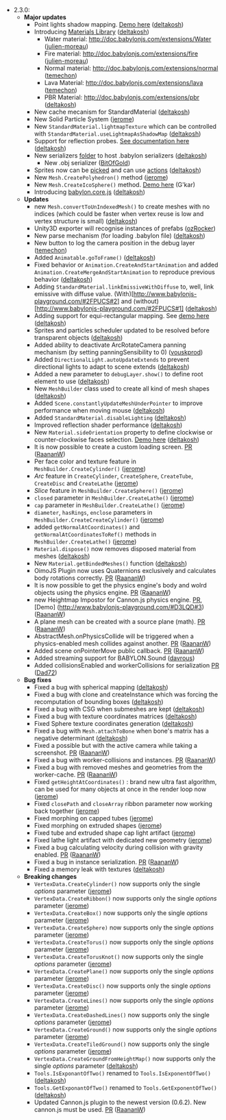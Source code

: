 - 2.3.0:
  - **Major updates**
    - Point lights shadow mapping. [Demo here](http://www.babylonjs-playground.com/#LYCSQ#12) ([deltakosh](https://github.com/deltakosh))
    - Introducing [Materials Library](https://github.com/BabylonJS/Babylon.js/tree/master/materialsLibrary) ([deltakosh](https://github.com/deltakosh))
      - Water material: http://doc.babylonjs.com/extensions/Water ([julien-moreau](https://github.com/julien-moreau))
      - Fire material: http://doc.babylonjs.com/extensions/fire ([julien-moreau](https://github.com/julien-moreau))
      - Normal material: http://doc.babylonjs.com/extensions/normal ([temechon](https://github.com/temechon))
      - Lava Material: http://doc.babylonjs.com/extensions/lava ([temechon](https://github.com/temechon))
      - PBR Material: http://doc.babylonjs.com/extensions/pbr ([deltakosh](https://github.com/deltakosh))
    - New cache mecanism for StandardMaterial ([deltakosh](https://github.com/deltakosh))
    - New Solid Particle System ([jerome](https://github.com/jbousquie))
    - New `StandardMaterial.lightmapTexture` which can be controlled with `StandardMaterial.useLightmapAsShadowMap` ([deltakosh](https://github.com/deltakosh))
    - Support for reflection probes. [See documentation here](http://doc.babylonjs.com/tutorials/How_to_use_Reflection_probes) ([deltakosh](https://github.com/deltakosh))
    - New serializers [folder](https://github.com/BabylonJS/Babylon.js/serializers) to host .babylon serializers ([deltakosh](https://github.com/deltakosh))
      - New .obj serializer ([BitOfGold](https://github.com/BitOfGold))
    - Sprites now can be [picked](http://www.babylonjs-playground.com/#1XMVZW#4) and can use [actions](http://www.babylonjs-playground.com/#9RUHH#4) ([deltakosh](https://github.com/deltakosh))
    - New `Mesh.CreatePolyhedron()` method ([jerome](https://github.com/jbousquie))
    - New `Mesh.CreateIcoSphere()` method. [Demo here](http://www.babylonjs-playground.com/#24DUYD) (G'kar)
    - Introducing [babylon.core.js](http://doc.babylonjs.com/generals/Framework_versions) ([deltakosh](https://github.com/deltakosh))
  - **Updates**
    - new `Mesh.convertToUnIndexedMesh()` to create meshes with no indices (which could be faster when vertex reuse is low and vertex structure is small) ([deltakosh](https://github.com/deltakosh)) 
	- Unity3D exporter will recognise instances of prefabs ([ozRocker](https://github.com/punkoffice))
    - New parse mechanism (for loading .babylon file) ([deltakosh](https://github.com/deltakosh))   
    - New button to log the camera position in the debug layer ([temechon](https://github.com/temechon))
    - Added `Animatable.goToFrame()` ([deltakosh](https://github.com/deltakosh))   
    - Fixed behavior or `Animation.CreateAndStartAnimation` and added `Animation.CreateMergeAndStartAnimation` to reproduce previous behavior ([deltakosh](https://github.com/deltakosh))
    - Adding `StandardMaterial.linkEmissiveWithDiffuse` to, well, link emissive with diffuse value. (With)[http://www.babylonjs-playground.com/#2FPUCS#2] and (without)[http://www.babylonjs-playground.com/#2FPUCS#1] ([deltakosh](https://github.com/deltakosh))
    - Adding support for equi-rectangular mapping. See [demo here](http://www.babylonjs-playground.com/#27FN5R#12) ([deltakosh](https://github.com/deltakosh))
    - Sprites and particles scheduler updated to be resolved before transparent objects ([deltakosh](https://github.com/deltakosh))
    - Added ability to deactivate ArcRotateCamera panning mechanism (by setting panningSensibility to 0) ([vouskprod](http://www.github.com/vousk))    
    - Added `DirectionalLight.autoUpdateExtends` to prevent directional lights to adapt to scene extends ([deltakosh](https://github.com/deltakosh))
    - Added a new parameter to `debugLayer.show()` to define root element to use ([deltakosh](https://github.com/deltakosh))
    - New `MeshBuilder` class used to create all kind of mesh shapes ([deltakosh](https://github.com/deltakosh))
    - Added `Scene.constantlyUpdateMeshUnderPointer` to improve performance when moving mouse ([deltakosh](https://github.com/deltakosh))
    - Added `StandardMaterial.disableLighting` ([deltakosh](https://github.com/deltakosh))
    - Improved reflection shader performance ([deltakosh](https://github.com/deltakosh))
    - New `Material.sideOrientation` property to define clockwise or counter-clockwise faces selection. [Demo here](http://www.babylonjs-playground.com/#1TZJQY) ([deltakosh](https://github.com/deltakosh))
    - It is now possible to create a custom loading screen. [PR](https://github.com/BabylonJS/Babylon.js/pull/700) ([RaananW](https://github.com/RaananW))
    - Per face color and texture feature in `MeshBuilder.CreateCylinder()` ([jerome](https://github.com/jbousquie))
    - _Arc_ feature in `CreateCylinder`, `CreateSphere`, `CreateTube`, `CreateDisc` and `CreateLathe` ([jerome](https://github.com/jbousquie))
    - _Slice_ feature in `MeshBuilder.CreateSphere()` ([jerome](https://github.com/jbousquie))
    - `closed` parameter in `MeshBuilder.CreateLathe()` ([jerome](https://github.com/jbousquie))
    - `cap` parameter in `MeshBuilder.CreateLathe()` ([jerome](https://github.com/jbousquie))
    - `diameter`, `hasRings`, `enclose` parameters in `MeshBuilder.CreateCreateCylinder()` ([jerome](https://github.com/jbousquie))
    - added `getNormalAtCoordinates()` and `getNormalAtCoordinatesToRef()` methods in `MeshBuilder.CreateLathe()` ([jerome](https://github.com/jbousquie))
    - `Material.dispose()` now removes disposed material from meshes ([deltakosh](https://github.com/deltakosh))
    - New `Material.getBindedMeshes()` function ([deltakosh](https://github.com/deltakosh))
    - OimoJS Plugin now uses Quaternions exclusively and calculates body rotations correctly. [PR](https://github.com/BabylonJS/Babylon.js/pull/761) ([RaananW](https://github.com/RaananW))
    - It is now possible to get the physics engine's body and wolrd objects using the physics engine. [PR](https://github.com/BabylonJS/Babylon.js/pull/761) ([RaananW](https://github.com/RaananW))
    - new Heightmap Impostor for Cannon.js physics engine. [PR](https://github.com/BabylonJS/Babylon.js/pull/78), [Demo] (http://www.babylonjs-playground.com/#D3LQD#3) ([RaananW](https://github.com/RaananW))
    - A plane mesh can be created with a source plane (math). [PR](https://github.com/BabylonJS/Babylon.js/pull/779) ([RaananW](https://github.com/RaananW))
    - AbstractMesh.onPhysicsCollide will be triggered when a physics-enabled mesh collides against another. [PR](https://github.com/BabylonJS/Babylon.js/pull/806) ([RaananW](https://github.com/RaananW))
    - Added scene onPointerMove public callback. [PR](https://github.com/BabylonJS/Babylon.js/pull/810) ([RaananW](https://github.com/RaananW))
    - Added streaming support for BABYLON.Sound ([davrous](https://github.com/davrous))
    - Added collisionsEnabled and workerCollisions for serialization [PR](https://github.com/BabylonJS/Babylon.js/pull/830) ([Dad72](https://github.com/dad72))
  - **Bug fixes**
    - Fixed a bug with spherical mapping ([deltakosh](https://github.com/deltakosh)) 
    - Fixed a bug with clone and createInstance which was forcing the recomputation of bounding boxes ([deltakosh](https://github.com/deltakosh)) 
    - Fixed a bug with CSG when submeshes are kept ([deltakosh](https://github.com/deltakosh)) 
    - Fixed a bug with texture coordinates matrices ([deltakosh](https://github.com/deltakosh))
    - Fixed Sphere texture coordinates generation ([deltakosh](https://github.com/deltakosh))
    - Fixed a bug with `Mesh.attachToBone` when bone's matrix has a negative determinant ([deltakosh](https://github.com/deltakosh))
    - Fixed a possible but with the active camera while taking a screenshot. [PR](https://github.com/BabylonJS/Babylon.js/pull/701) ([RaananW](https://github.com/RaananW))
    - Fixed a bug with worker-collisions and instances. [PR](https://github.com/BabylonJS/Babylon.js/pull/705) ([RaananW](https://github.com/RaananW))
    - Fixed a bug with removed meshes and geometries from the worker-cache. [PR](https://github.com/BabylonJS/Babylon.js/pull/711) ([RaananW](https://github.com/RaananW))
    - Fixed `getHeightAtCoordinates()` : brand new ultra fast algorithm, can be used for many objects at once in the render loop now ([jerome](https://github.com/jbousquie))
    - Fixed `closePath` and `closeArray` ribbon parameter now working back together ([jerome](https://github.com/jbousquie))
    - Fixed morphing on capped tubes  ([jerome](https://github.com/jbousquie))
    - Fixed morphing on extruded shapes  ([jerome](https://github.com/jbousquie))
    - Fixed tube and extruded shape cap light artifact  ([jerome](https://github.com/jbousquie))
    - Fixed lathe light artifact with dedicated new geometry  ([jerome](https://github.com/jbousquie))
    - Fixed a bug calculating velocity during collision with gravity enabled. [PR](https://github.com/BabylonJS/Babylon.js/pull/738) ([RaananW](https://github.com/RaananW))
    - Fixed a bug in instance serialization. [PR](https://github.com/BabylonJS/Babylon.js/pull/726) ([RaananW](https://github.com/RaananW))
    - Fixed a memory leak with textures ([deltakosh](https://github.com/deltakosh)) 
  - **Breaking changes**
    - `VertexData.CreateCylinder()` now supports only the single _options_ parameter ([jerome](https://github.com/jbousquie))
    - `VertexData.CreateRibbon()` now supports only the single _options_ parameter ([jerome](https://github.com/jbousquie))
    - `VertexData.CreateBox()` now supports only the single _options_ parameter ([jerome](https://github.com/jbousquie))
    - `VertexData.CreateSphere)` now supports only the single _options_ parameter ([jerome](https://github.com/jbousquie))
    - `VertexData.CreateTorus()` now supports only the single _options_ parameter ([jerome](https://github.com/jbousquie))
    - `VertexData.CreateTorusKnot()` now supports only the single _options_ parameter ([jerome](https://github.com/jbousquie))
    - `VertexData.CreatePlane()` now supports only the single _options_ parameter ([jerome](https://github.com/jbousquie))
    - `VertexData.CreateDisc()` now supports only the single _options_ parameter ([jerome](https://github.com/jbousquie))
    - `VertexData.CreateLines()` now supports only the single _options_ parameter ([jerome](https://github.com/jbousquie))
    - `VertexData.CreateDashedLines()` now supports only the single _options_ parameter ([jerome](https://github.com/jbousquie))
    - `VertexData.CreateGround()` now supports only the single _options_ parameter ([jerome](https://github.com/jbousquie))
    - `VertexData.CreateTiledGround()` now supports only the single _options_ parameter ([jerome](https://github.com/jbousquie))
    - `VertexData.CreateGroundFromHeightMap()` now supports only the single _options_ parameter ([deltakosh](https://github.com/deltakosh))
    - `Tools.IsExponantOfTwo()` renamed to `Tools.IsExponentOfTwo()` ([deltakosh](https://github.com/deltakosh))
    - `Tools.GetExponantOfTwo()` renamed to `Tools.GetExponentOfTwo()` ([deltakosh](https://github.com/deltakosh))
    - Updated Cannon.js plugin to the newest version (0.6.2). New cannon.js must be used. [PR](https://github.com/BabylonJS/Babylon.js/pull/755) ([RaananW](https://github.com/RaananW))
